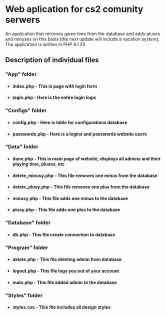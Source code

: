# Web aplication for cs2 comunity serwers

An application that retrieves game time from the database and adds pluses and minuses on this basis (the next update will include a vacation system). The application is written in PHP 8.1.25

## Description of individual files
### "App" folder
  * #### index.php - This is page with login form
  * #### login.php - Here is the entire login logic
### "Configs" folder
  * #### config.php - Here is table for configurations database
  * #### passwords.php - Here is a logins and passwords website users
### "Data" folder
  * #### dane.php - This is main page of website, displays all admins and their playing time, pluses, etc
  * #### delete_minusy.php - This file removes one minus from the database
  * #### delete_plusy.php - This file removes one plus from the database
  * #### minusy.php - This file adds one minus to the database
  * #### plusy.php -  This file adds one plus to the database
### "Database" folder
  * #### db.php - This file create connection to database
### "Program" folder
  * #### delete.php - This file deleting admin from database
  * #### logout.php - This file logs you out of your account
  * #### main.php - This file added admin to the database
### "Styles" folder
  * #### styles.css - This file includes all design styles
